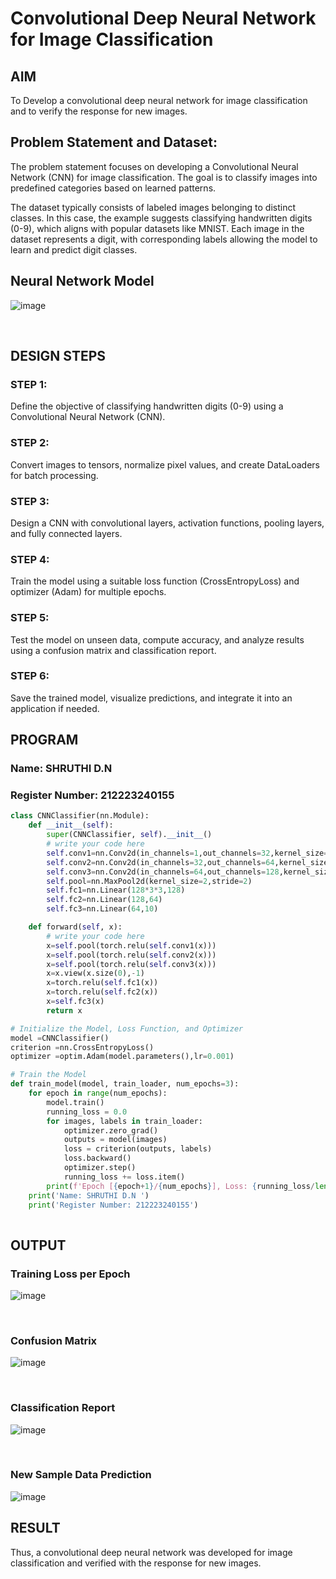 # Convolutional Deep Neural Network for Image Classification

## AIM

To Develop a convolutional deep neural network for image classification and to verify the response for new images.

## Problem Statement and Dataset:

The problem statement focuses on developing a Convolutional Neural Network (CNN) for image classification. The goal is to classify images into predefined categories based on learned patterns.

The dataset typically consists of labeled images belonging to distinct classes. In this case, the example suggests classifying handwritten digits (0-9), which aligns with popular datasets like MNIST. Each image in the dataset represents a digit, with corresponding labels allowing the model to learn and predict digit classes.



## Neural Network Model


![image](https://github.com/user-attachments/assets/1651a2c1-2591-4ad2-8864-93892de44f8f)

<br>

## DESIGN STEPS

### STEP 1:
Define the objective of classifying handwritten digits (0-9) using a Convolutional Neural Network (CNN).

### STEP 2:
Convert images to tensors, normalize pixel values, and create DataLoaders for batch processing.

### STEP 3:
Design a CNN with convolutional layers, activation functions, pooling layers, and fully connected layers.

### STEP 4:
Train the model using a suitable loss function (CrossEntropyLoss) and optimizer (Adam) for multiple epochs.

### STEP 5:
Test the model on unseen data, compute accuracy, and analyze results using a confusion matrix and classification report.

### STEP 6:
Save the trained model, visualize predictions, and integrate it into an application if needed.



## PROGRAM

### Name: SHRUTHI D.N
### Register Number: 212223240155
```python
class CNNClassifier(nn.Module):
    def __init__(self):
        super(CNNClassifier, self).__init__()
        # write your code here
        self.conv1=nn.Conv2d(in_channels=1,out_channels=32,kernel_size=3,padding=1)
        self.conv2=nn.Conv2d(in_channels=32,out_channels=64,kernel_size=3,padding=1)
        self.conv3=nn.Conv2d(in_channels=64,out_channels=128,kernel_size=3,padding=1)
        self.pool=nn.MaxPool2d(kernel_size=2,stride=2)
        self.fc1=nn.Linear(128*3*3,128)
        self.fc2=nn.Linear(128,64)
        self.fc3=nn.Linear(64,10)

    def forward(self, x):
        # write your code here
        x=self.pool(torch.relu(self.conv1(x)))
        x=self.pool(torch.relu(self.conv2(x)))
        x=self.pool(torch.relu(self.conv3(x)))
        x=x.view(x.size(0),-1)
        x=torch.relu(self.fc1(x))
        x=torch.relu(self.fc2(x))
        x=self.fc3(x)
        return x

```

```python
# Initialize the Model, Loss Function, and Optimizer
model =CNNClassifier()
criterion =nn.CrossEntropyLoss()
optimizer =optim.Adam(model.parameters(),lr=0.001)
```

```python
# Train the Model
def train_model(model, train_loader, num_epochs=3):
    for epoch in range(num_epochs):
        model.train()
        running_loss = 0.0
        for images, labels in train_loader:
            optimizer.zero_grad()
            outputs = model(images)
            loss = criterion(outputs, labels)
            loss.backward()
            optimizer.step()
            running_loss += loss.item()
        print(f'Epoch [{epoch+1}/{num_epochs}], Loss: {running_loss/len(train_loader):.4f}')
    print('Name: SHRUTHI D.N ')
    print('Register Number: 212223240155')
        
```

## OUTPUT
### Training Loss per Epoch


![image](https://github.com/user-attachments/assets/0c1c49e3-2dc3-41f6-81f7-08d281715068)

<br>

### Confusion Matrix


![image](https://github.com/user-attachments/assets/6257d7e1-c693-40f8-83dd-5f367c1a9b65)

<br>

### Classification Report


![image](https://github.com/user-attachments/assets/705c9943-1acd-4fed-a9a3-e87d9c4cf5b6)

<br>


### New Sample Data Prediction


![image](https://github.com/user-attachments/assets/f7c4f157-a0fe-4756-8b9a-ae95c62e4dc4)


## RESULT
Thus, a convolutional deep neural network was developed for image classification and verified with the response for new images.
